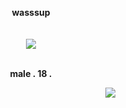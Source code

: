 <p align="center">
  <b>wasssup</b><br>
  <br><br> 
  <img src="https://github.com/user-attachments/assets/0b00bd62-66b0-4032-aa42-fb6a773ce226">
  <br><br>
  
<p align="center">
  <b>male . 18 .</b><br>
  

  ㅤㅤㅤㅤㅤㅤㅤ    ㅤㅤㅤㅤㅤㅤㅤ    ㅤㅤㅤㅤㅤㅤㅤ         ㅤ   ㅤㅤ ㅤㅤㅤ ![](https://komarev.com/ghpvc/?username=spikemuth&color=grey&label=+listeners🎧)

